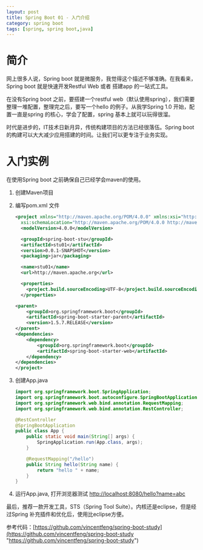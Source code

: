 ```yaml
---
layout: post
title: Spring Boot 01 - 入门介绍
category: spring boot
tags: [spring, spring boot,java]
---
```


# 简介 #
网上很多人说，Spring boot 就是微服务，我觉得这个描述不够准确。在我看来，Spring boot 就是快速开发Restful Web 或者 搭建app 的一站式工具。

在没有Spring boot 之前，要搭建一个restful web（默认使用spring），我们需要整理一堆配置，整理完之后，要写一个hello 的例子。从我学Spring 1.0 开始，配置一直是spring 的核心，学会了配置，spring 基本上就可以玩得很溜。

时代是进步的，IT技术日新月异，传统构建项目的方法已经很落伍。Spring boot 的构建可以大大减少应用搭建的时间。让我们可以更专注于业务实现。

# 入门实例 #

在使用Spring boot 之前确保自己已经学会maven的使用。

1. 创建Maven项目
2. 编写pom.xml 文件
	```xml
	<project xmlns="http://maven.apache.org/POM/4.0.0" xmlns:xsi="http://www.w3.org/2001/XMLSchema-instance"
	  xsi:schemaLocation="http://maven.apache.org/POM/4.0.0 http://maven.apache.org/xsd/maven-4.0.0.xsd">
	  <modelVersion>4.0.0</modelVersion>
	
	  <groupId>spring-boot-stu</groupId>
	  <artifactId>stu01</artifactId>
	  <version>0.0.1-SNAPSHOT</version>
	  <packaging>jar</packaging>
	
	  <name>stu01</name>
	  <url>http://maven.apache.org</url>
	
	  <properties>
	    <project.build.sourceEncoding>UTF-8</project.build.sourceEncoding>
	  </properties>
	
	<parent>
	    <groupId>org.springframework.boot</groupId>
	    <artifactId>spring-boot-starter-parent</artifactId>
	    <version>1.5.7.RELEASE</version>
	</parent>
	<dependencies>
	    <dependency>
	        <groupId>org.springframework.boot</groupId>
	        <artifactId>spring-boot-starter-web</artifactId>
	    </dependency>
	</dependencies>
	</project>
	```
3. 创建App.java
	
	```java
	import org.springframework.boot.SpringApplication;
	import org.springframework.boot.autoconfigure.SpringBootApplication;
	import org.springframework.web.bind.annotation.RequestMapping;
	import org.springframework.web.bind.annotation.RestController;
	
	@RestController
	@SpringBootApplication
	public class App {
		public static void main(String[] args) {
			SpringApplication.run(App.class, args);
		}
	
		@RequestMapping("/hello")
		public String hello(String name) {
			return "hello " + name;
		}
	}
	
	```
4. 运行App.java, 打开浏览器测试 [http://localhost:8080/hello?name=abc](http://localhost:8080/hello?name=abc "http://localhost:8080/hello?name=abc")



最后，推荐一款开发工具，STS（Spring Tool Suite）。内核还是eclipse，但是经过Spring 补充插件和优化后，使用比eclipse方便。

参考代码：[https://github.com/vincentfeng/spring-boot-study](https://github.com/vincentfeng/spring-boot-study "https://github.com/vincentfeng/spring-boot-study")